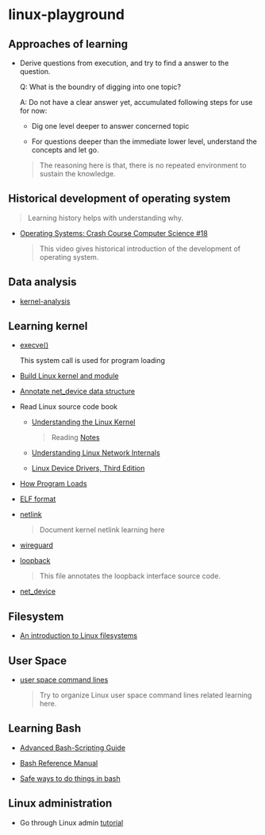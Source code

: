 # linux-playground

## Approaches of learning 

- Derive questions from execution, and try to find a answer to the question.

  Q: What is the boundry of digging into one topic?

  A: Do not have a clear answer yet, accumulated following steps for use for now:

    - Dig one level deeper to answer concerned topic

    - For questions deeper than the immediate lower level, understand the concepts and let go. 

    > The reasoning here is that, there is no repeated environment to sustain the knowledge.

## Historical development of operating system

> Learning history helps with understanding why.

- [Operating Systems: Crash Course Computer Science #18](https://www.youtube.com/watch?v=26QPDBe-NB8)

    > This video gives historical introduction of the development of operating system.

## Data analysis

- [kernel-analysis](./kernel-analysis/Readme.md)

## Learning kernel

- [execve()](./systemcalls/execve/main.c)

  This system call is used for program loading

- [Build Linux kernel and module](./build-linux-kernel-and-module/Readme.md)

- [Annotate net_device data structure](./annotate-net-device-data-structure.md)

- Read Linux source code book

    - [Understanding the Linux Kernel](https://doc.lagout.org/operating%20system%20/linux/Understanding%20Linux%20Kernel.pdf)

      > Reading [Notes](./Understanding_Linux_Kernel/Readme.md)

    - [Understanding Linux Network Internals](https://book.douban.com/subject/1475839/)

    - [Linux Device Drivers, Third Edition](./Linux-Device-Drivers-Third-Edition.pdf)

- [How Program Loads](./bash/How-Program-Loads.md)

- [ELF format](./ELF_format/Readme.md)

- [netlink](./netlink/Readme.md)

    > Document kernel netlink learning here

- [wireguard](./wireguard/Readme.md)

- [loopback](./loopback/Readme.md)

    > This file annotates the loopback interface source code.

- [net_device](net_device/Readme.md)

## Filesystem

- [An introduction to Linux filesystems](https://opensource.com/life/16/10/introduction-linux-filesystems)


## User Space

- [user space command lines](./userspace-command-lines/Readme.md)

  > Try to organize Linux user space command lines related learning here.

## Learning Bash

  - [Advanced Bash-Scripting Guide](https://tldp.org/LDP/abs/abs-guide.pdf)

  - [Bash Reference Manual](https://www.gnu.org/software/bash/manual/html_node/index.html#Top)

  - [Safe ways to do things in bash](https://github.com/anordal/shellharden/blob/master/how_to_do_things_safely_in_bash.md)

## Linux administration

- Go through Linux admin [tutorial](https://www.tutorialspoint.com/linux_admin/index.htm)
